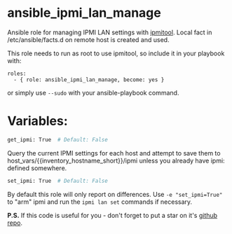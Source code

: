 ansible_ipmi_lan_manage
=======================

Ansible role for managing IPMI LAN settings with [ipmitool](https://sourceforge.net/projects/ipmitool). Local fact in /etc/ansible/facts.d on remote host is created and used.

This role needs to run as root to use ipmitool, so include it in your playbook with:
```
roles:
  - { role: ansible_ipmi_lan_manage, become: yes }
```
or simply use `--sudo` with your ansible-playbook command.

# Variables:

```bash
get_ipmi: True  # Default: False
```
Query the current IPMI settings for each host and attempt to save them to host_vars/{{inventory_hostname_short}}/ipmi
unless you already have ipmi: defined somewhere.

```bash
set_ipmi: True  # Default: False
```
By default this role will only report on differences.  Use `-e "set_ipmi=True"` to
"arm" ipmi and run the `ipmi lan set` commands if necessary.

**P.S.** If this code is useful for you - don't forget to put a star on it's [github repo](https://github.com/selivan/ansible_ipmi_lan_manage).
